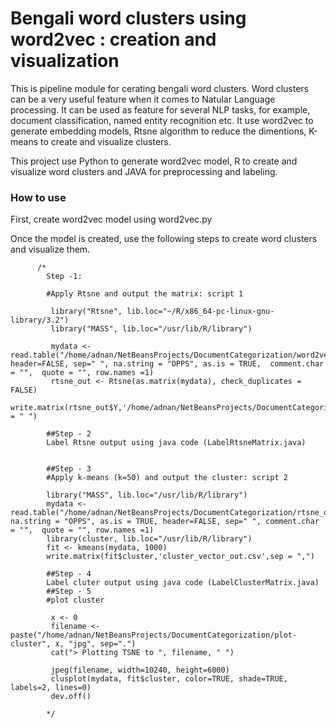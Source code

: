 Bengali word clusters using word2vec : creation and visualization
=======================================

This is pipeline module for cerating bengali word clusters. Word clusters can be a very useful feature when it comes to Natular Language processing.
It can be used as feature for several NLP tasks, for example, document classification, named entity recognition etc. It use word2vec to generate 
embedding models, Rtsne algorithm to reduce the dimentions, K-means to create and visualize clusters.

This project use Python to generate word2vec model, R to create and visualize word clusters and JAVA for preprocessing and labeling.

### How to use
First, create word2vec model using word2vec.py

Once the model is created, use the following steps to create word clusters and visualize them. 

          /*
            Step -1:

            #Apply Rtsne and output the matrix: script 1

             library("Rtsne", lib.loc="~/R/x86_64-pc-linux-gnu-library/3.2")
             library("MASS", lib.loc="/usr/lib/R/library")

             mydata <- read.table("/home/adnan/NetBeansProjects/DocumentCategorization/word2vec_model.txt", header=FALSE, sep=" ", na.string = "OPPS", as.is = TRUE,  comment.char = "",  quote = "", row.names =1)
             rtsne_out <- Rtsne(as.matrix(mydata), check_duplicates = FALSE)
             write.matrix(rtsne_out$Y,'/home/adnan/NetBeansProjects/DocumentCategorization/rtsne_out.csv',sep = " ")

            ##Step - 2
            Label Rtsne output using java code (LabelRtsneMatrix.java)


            ##Step - 3
            #Apply k-means (k=50) and output the cluster: script 2

            library("MASS", lib.loc="/usr/lib/R/library")
            mydata <- read.table("/home/adnan/NetBeansProjects/DocumentCategorization/rtsne_out_lebeled.txt", na.string = "OPPS", as.is = TRUE, header=FALSE, sep=" ", comment.char = "",  quote = "", row.names =1)
            library(cluster, lib.loc="/usr/lib/R/library")
            fit <- kmeans(mydata, 1000)
            write.matrix(fit$cluster,'cluster_vector_out.csv',sep = ",")

            ##Step - 4
            Label cluter output using java code (LabelClusterMatrix.java)
            ##Step - 5
            #plot cluster

             x <- 0
             filename <- paste("/home/adnan/NetBeansProjects/DocumentCategorization/plot-cluster", x, "jpg", sep=".")
             cat("> Plotting TSNE to ", filename, " ")

             jpeg(filename, width=10240, height=6000)
             clusplot(mydata, fit$cluster, color=TRUE, shade=TRUE, labels=2, lines=0)
             dev.off()

            */
